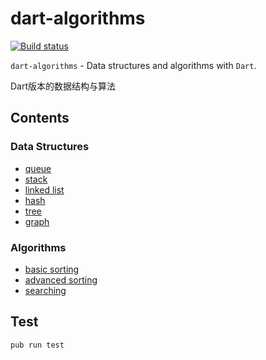 dart-algorithms
================

[![Build status](https://travis-ci.org/jarontai/dart-algorithms.svg)](https://travis-ci.org/jarontai/dart-algorithms)

`dart-algorithms` - Data structures and algorithms with `Dart`.

Dart版本的数据结构与算法

## Contents

### Data Structures

* [queue](https://github.com/jarontai/dart-algorithms/tree/master/lib/src/data_structures/queue)
* [stack](https://github.com/jarontai/dart-algorithms/tree/master/lib/src/data_structures/stack)
* [linked list](https://github.com/jarontai/dart-algorithms/tree/master/lib/src/data_structures/linked_list)
* [hash](https://github.com/jarontai/dart-algorithms/tree/master/lib/src/data_structures/hash)
* [tree](https://github.com/jarontai/dart-algorithms/tree/master/lib/src/data_structures/tree)
* [graph](https://github.com/jarontai/dart-algorithms/tree/master/lib/src/data_structures/graph)

### Algorithms

* [basic sorting](https://github.com/jarontai/dart-algorithms/tree/master/lib/src/algorithms/sorting/basic.dart)
* [advanced sorting](https://github.com/jarontai/dart-algorithms/tree/master/lib/src/algorithms/sorting/advanced.dart)
* [searching](https://github.com/jarontai/dart-algorithms/tree/master/lib/src/algorithms/searching.dart)

## Test

    pub run test
